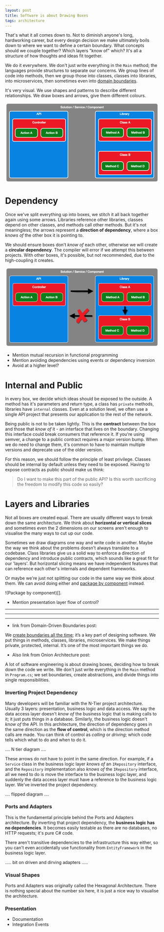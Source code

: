 ```yaml
---
layout: post
title: Software is about Drawing Boxes
tags: architecture
---
```


That's what it all comes down to. Not to diminish anyone's long, hardworking career, but every design decision we make ultimately boils down to where we want to define a certain boundary. What concepts should we couple together? Which layers "know of" which? It's all a structure of how thoughts and ideas fit together.

We do it everywhere. We don't just write everything in the `Main` method; the languages provide structures to separate our concerns. We group lines of code into methods, then we group those into classes, classes into libraries, into microservices, then sometimes even into [domain boundaries](/domain-driven-boundaries).

It's very visual. We use shapes and patterns to describe different relationships. We draw boxes and arrows, give them different colours.

![Boxes and Arrows](/images/diagrams/boxes-no-arrows.png)

# Dependency

Once we've split everything up into boxes, we stitch it all back together again using some arrows. Libraries reference other libraries, classes depend on other classes, and methods call other methods. But it's not meaningless; the arrows represent a **direction of dependency**, where a box *knows of* the other box it is pointing to.

We should ensure boxes don't *know of* each other, otherwise we will create a **circular dependency**. The compiler will error if we attempt this between projects. With other boxes, it's possible, but not recommended, due to the high-coupling it creates.

![Boxes and Arrows](/images/diagrams/boxes-and-arrows.png)

- Mention mutual recursion in functional programming
- Mention avoiding dependencies using events or dependency inversion
- Avoid at a higher level?

# Internal and Public

In every box, we decide which ideas should be exposed to the outside. A method has it's parameters and return type, a class has `private` methods, libraries have `internal` classes. Even at a solution level, we often use a single API project that presents our application to the rest of the network.

Being public is not to be taken lightly. This is the **contract** between the box and those that *know of* it - an interface that lives on the boundary. Changing this interface could break consumers that reference it. If you're using semver, a change to a public contract requires a major version bump. When we do need to change them, it's common to have to maintain multiple versions and deprecate use of the older version.

For this reason, we should follow the principle of least privilege. Classes should be internal by default unless they need to be exposed. Having to expose contracts as public should make us think:

> Do I want to make this part of the public API? Is this worth sacrificing the freedom to modify this code so easily?

# Layers and Libraries

Not all boxes are created equal. There are usually different ways to break down the same architecture. We think about **horizontal or vertical slices** and sometimes even the 2 dimensions on our screens aren't enough to visualise the many ways to cut up our code.

Sometimes we draw diagrams one way and write code in another. Maybe the way we think about the problems doesn't always translate to a codebase. Class libraries give us a solid way to enforce a direction of dependency and introduce public contracts, which sounds like a great fit for our 'layers'. But horizontal slicing means we have independent features that can reference each other's internals and dependent frameworks.

Or maybe we're just not splitting our code in the same way we think about them. We can avoid doing either and [package by component](http://www.codingthearchitecture.com/2015/03/08/package_by_component_and_architecturally_aligned_testing.html) instead.

!(Package by component)[].

- Mention presentation layer flow of control?



---------

---------

---------



- link from Domain-Driven Boundaries post:

We [create boundaries all the time](); it’s a key part of designing software. We put things in methods, classes, libraries, microservices. We make things private, protected, internal. It’s one of the most important things we do.

- Also link from Onion Architecture post:

A lot of software engineering is about drawing boxes, deciding how to break down the code we write. We don't just write everything in the `Main` method in `Program.cs`; we set boundaries, create abstractions, and divide things into single responsibilities.

### Inverting Project Dependency

Many developers will be familiar with the N-Tier project architecture. Usually 3 layers: presentation, business logic and data access. We say the data access layer doesn't *know of* the business logic that is making calls to it; it just puts things in a database. Similarly, the business logic doesn't *know of* the API. In this architecture, the direction of dependency goes in the same direction as the **flow of control**, which is the direction method calls are made. You can think of control as *calling* or *driving*; which code tells which what to do and when to do it.

.... N tier diagram ....

These arrows do not have to point in the same direction. For example, if a `Service` class in the business logic layer *knows of* an `IRepository` interface, and the `Repository` implementation also *knows of* the `IRepository` interface, all we need to do is move the interface to the business logic layer, and suddenly the data access layer must have a reference to the business logic layer. We've inverted the project dependency.

.... flipped diagram ....

### Ports and Adapters

This is the fundamental principle behind the Ports and Adapters architecture. By inverting that project dependency, the **business logic has no dependencies**. It becomes easily testable as there are no databases, no HTTP requests; it's pure C# code.

There aren't transitive dependencies to the infrastructure this way either, so you can't even accidentally use functionality from `EntityFramework` in the business logic layer.

..... bit on driven and dirving adapters .....


### Visual Shapes

Ports and Adapters was originally called the Hexagonal Architecture. There is nothing special about the number six here, it is just a nice way to visualise the architecture.

### Presentation

- Documentation
- Integration Events